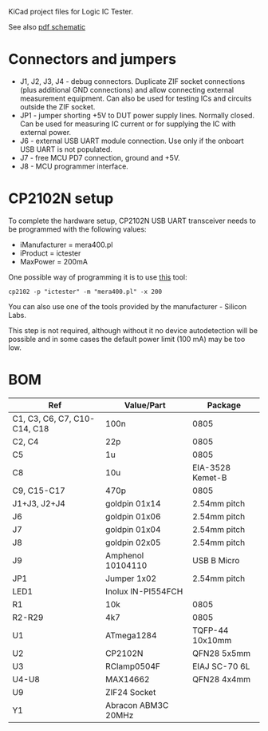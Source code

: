 KiCad project files for Logic IC Tester.

See also [pdf schematic](../doc/ictester.pdf)

# Connectors and jumpers

* J1, J2, J3, J4 - debug connectors. Duplicate ZIF socket connections (plus additional GND connections) and allow
  connecting external measurement equipment. Can also be used for testing ICs and circuits outside the ZIF socket.
* JP1 - jumper shorting +5V to DUT power supply lines. Normally closed. Can be used for measuring IC current
  or for supplying the IC with external power.
* J6 - external USB UART module connection. Use only if the onboart USB UART is not populated.
* J7 - free MCU PD7 connection, ground and +5V.
* J8 - MCU programmer interface.

# CP2102N setup

To complete the hardware setup, CP2102N USB UART transceiver needs to be programmed with the following values:

* iManufacturer = mera400.pl
* iProduct = ictester
* MaxPower = 200mA

One possible way of programming it is to use [this](https://github.com/VCTLabs/cp210x-program/tree/master/ext/badge) tool:

`cp2102 -p "ictester" -m "mera400.pl" -x 200`

You can also use one of the tools provided by the manufacturer - Silicon Labs.

This step is not required, although without it no device autodetection will be possible and in some cases the default power limit (100 mA) may be too low.

# BOM

| Ref  | Value/Part | Package
|------|-------|---------|
| C1, C3, C6, C7, C10-C14, C18 | 100n | 0805
| C2, C4	| 22p | 0805
| C5 | 1u	| 0805
| C8 | 10u | EIA-3528 Kemet-B
| C9, C15-C17 | 470p | 0805
| J1+J3, J2+J4 | goldpin 01x14 | 2.54mm pitch
| J6 | goldpin 01x06 | 2.54mm pitch
| J7 | goldpin 01x04 | 2.54mm pitch
| J8 | goldpin 02x05 | 2.54mm pitch
| J9 | Amphenol 10104110 | USB B Micro
| JP1 | Jumper 1x02 | 2.54mm pitch
| LED1 | Inolux IN-PI554FCH
| R1 | 10k | 0805
| R2-R29 | 4k7 | 0805
| U1 | ATmega1284 | TQFP-44 10x10mm
| U2 | CP2102N | QFN28	5x5mm
| U3 | RClamp0504F | EIAJ SC-70 6L
| U4-U8 | MAX14662 | QFN28 4x4mm
| U9 | ZIF24 Socket |
| Y1 | Abracon ABM3C 20MHz |
